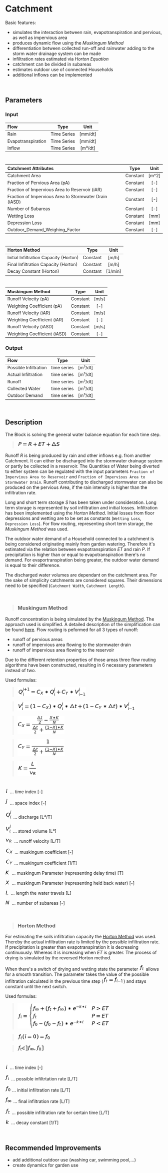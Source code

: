 # Catchment

Basic features:

 - simulates the interaction between rain, evapotranspiration and pervious, as well as impervious area
 - produces dynamic flow using the _Muskingum Method_
 - differentiation between collected run-off and rainwater adding to the storm water drainage system can be made
 - infiltration rates estimated via _Horton Equation_
 - catchment can be divided in subareas
 - estimates outdoor use of connected Households
 - additional inflows can be implemented
 
<br>

## Parameters 
### Input


| Flow  | Type  |  Unit  |
| :------------ |:---------------:| :-----:|	
| Rain      | Time Series | [mm/dt] |
| 	Evapotranspiration | Time Series  |   [mm/dt] |
| Inflow | Time Series         |    [m³/dt] |

# 

|Catchment Attributes  | Type  |  Unit  |
| :------------ |:---------------:| :-----:|
|    Catchment Area   | Constant |  [m^2]
| Fraction of Pervious Area (pA) |   Constant  |  [-]   |
|   Fraction of Impervious Area to Reservoir (iAR)| Constant |  [-]
|    Fraction of Impervious Area to Stormwater Drain (iASD)  |    Constant     |  [-]  |
| Number of Subareas |   Constant  |  [-]   |
| Wetting Loss |   Constant  |  [mm]   |
| Depression Loss |   Constant  |  [mm]   |
| Outdoor_Demand_Weighing_Factor |   Constant  |  [-]   |

# 

|Horton Method  | Type  |  Unit  |
| :------------ |:---------------:| :-----:|
|    Initial Infiltration Capacity (Horton)   | Constant |  [m/h]
|    Final Infiltration Capacity (Horton)   |    Constant     |  [m/h]  |
| Decay Constant (Horton) |   Constant  |  [1/min]   |

# 

|Muskingum Method  | Type  |  Unit  |
| :------------ |:---------------:| :-----:|
| Runoff Velocity (pA)  |   Constant  |  [m/s]   |
| Weighting Coefficient (pA) |   Constant  |  [-]   |
| Runoff Velocity  (iAR) |   Constant  |  [m/s]   |
| Weighting Coefficient (iAR)|   Constant  |  [-]   |
| Runoff Velocity  (iASD) |   Constant  |  [m/s]   |
| Weighting Coefficient (iASD)|   Constant  |  [-]   |

### Output 

|Flow  | Type  |  Unit  |
| :------------ |:---------------:| :-----:|
| Possible Infiltration  |   time series  |  [m³/dt]   |
| Actual Infiltration |   time series  |  [m³/dt]  |
| Runoff |   time series  |  [m³/dt]  |
| Collected Water|   time series  | [m³/dt]   |
| Outdoor Demand |   time series  |  [m³/dt]  |

<br>

## Description 


The Block is solving the general water balance equation for each time step.

>![alt text](https://raw.githubusercontent.com/ChristianF88/CD3Waterbalance/master/doc/Formulas/water%20balance%20equation.png?raw=true)

Runoff _R_ is being produced by rain and other inflows e.g. from another Catchment. It can either be discharged into the stormwater drainage system or partly be collected in a reservoir. The Quantities of Water being diverted to either system can be regulated with the input parameters `Fraction of Impervious Area to Reservoir` and `Fraction of Impervious Area to Stormwater Drain`. Runoff contributing to discharged stormwater can also be produced on the pervious Area, if the rain intensity is higher than the infiltration rate.

Long and short term storage _S_ has been taken under consideration. Long term storage is represented by soil infiltration and initial losses. Infiltration has been implemented using the _Horton Method_. Initial losses from floor depressions and wetting are to be set as constants (`Wetting Loss`, `Depression Loss`). For flow routing, representing short term storage, the _Muskingum Method_ was used. 

The outdoor water demand of a Household connected to a catchment is being considered originating mainly from garden watering. Therefore it's estimated via the relation between evapotranspiration _ET_ and rain _P_. If precipitation is higher than or equal to evapotranspiration there's no demand. For evaportranspiration being greater, the outdoor water demand is equal to their difference.

The discharged water volumes are dependant on the catchment area. For the sake of simplicity catchments are considered squares. Their dimensions need to be specified (`Catchment Width`, `Catchment Length`). 

<br>

> ### Muskingum Method

Runoff concentration is being simulated by the [Muskingum Method](http://ponce.sdsu.edu/eonvideo/enghydro091_raw.html). The approach used is simplified. A detailed description of the simplification can be found [here](http://www.uibk.ac.at/umwelttechnik/teaching/phd/diss_achleitner.pdf). Flow routing is peformed for all 3 types of runoff:

-	runoff of pervious areas
-	runoff of impervious area flowing to the stormwater drain
-	runoff of impervious area flowing to the reservoir

Due to the different retention properties of those areas three flow routing algorithms have been constructed, resulting in 6 necessary parameters instead of two.

Used formulas:

>	![alt text](https://raw.githubusercontent.com/ChristianF88/CD3Waterbalance/master/doc/Formulas/discrete%20Muskingum%20equation%201.png?raw=true)
 
>	![alt text](https://raw.githubusercontent.com/ChristianF88/CD3Waterbalance/master/doc/Formulas/discrete%20Muskingum%20equation%202.png?raw=true)
 
>	![alt text](https://raw.githubusercontent.com/ChristianF88/CD3Waterbalance/master/doc/Formulas/discrete%20Muskingum%20coefficient%20equation%201.png?raw=true)
 
>	![alt text](https://raw.githubusercontent.com/ChristianF88/CD3Waterbalance/master/doc/Formulas/discrete%20Muskingum%20coefficient%20equation%202.png?raw=true) 
 
>	![alt text](https://raw.githubusercontent.com/ChristianF88/CD3Waterbalance/master/doc/Formulas/Muskingum%20parameter%20equation.png?raw=true) 
# 

![alt text](https://raw.githubusercontent.com/ChristianF88/CD3Waterbalance/master/doc/Formulas/time%20index.png?raw=true) ... time index [-]

![alt text](https://raw.githubusercontent.com/ChristianF88/CD3Waterbalance/master/doc/Formulas/space%20index.png?raw=true) ... space index [-]

![alt text](https://raw.githubusercontent.com/ChristianF88/CD3Waterbalance/master/doc/Formulas/discharge.png?raw=true) ... discharge [L³/T]

![alt text](https://raw.githubusercontent.com/ChristianF88/CD3Waterbalance/master/doc/Formulas/stored%20volume.png?raw=true) ... stored volume [L³]

![alt text](https://raw.githubusercontent.com/ChristianF88/CD3Waterbalance/master/doc/Formulas/runoff%20velocity.png?raw=true) ... runoff velocity [L/T]

![alt text](https://raw.githubusercontent.com/ChristianF88/CD3Waterbalance/master/doc/Formulas/Muskingum%20coefficient%201.png?raw=true) ... muskingum coefficient [-]

![alt text](https://raw.githubusercontent.com/ChristianF88/CD3Waterbalance/master/doc/Formulas/Muskingum%20coefficient%202.png?raw=true) ... muskingum coefficient [1/T]

![alt text](https://raw.githubusercontent.com/ChristianF88/CD3Waterbalance/master/doc/Formulas/Muskingum%20parameter%201.png?raw=true) ... muskingum Parameter (representing delay time) [T]

![alt text](https://raw.githubusercontent.com/ChristianF88/CD3Waterbalance/master/doc/Formulas/Muskingum%20parameter%202.png?raw=true) ... muskingum Parameter (representing held back water) [-]

![alt text](https://raw.githubusercontent.com/ChristianF88/CD3Waterbalance/master/doc/Formulas/length.png?raw=true) ... length the water travels [L]

![alt text](https://raw.githubusercontent.com/ChristianF88/CD3Waterbalance/master/doc/Formulas/Number%20of%20subareas.png?raw=true) ... number of subareas [-]

<br>

> ### Horton Method

For estimating the soils infiltration capacity the [Horton Method](http://www.trentu.ca/iws/documents/WBA22_app-f.pdf) was used. Thereby the actual infiltration rate is limited by the possible infiltration rate. If precipitation is greater than evapotranspiration it is decreasing continuously. Whereas it is increasing when _ET_ is greater. The process of drying is simulated by the reversed Horton method.

When there's a switch of drying and wetting state the parameter ![alt text](https://raw.githubusercontent.com/ChristianF88/CD3Waterbalance/master/doc/Formulas/possible%20infiltration%20rate%20for%20certain%20time.png?raw=true) allows for a smooth transition. The parameter takes the value of the possible infiltration calculated in the previous time step (![alt text](https://raw.githubusercontent.com/ChristianF88/CD3Waterbalance/master/doc/Formulas/switcht%20dry%20and%20wet.png?raw=true)) and stays constant until the next switch.

Used formulas:

>![alt text](https://raw.githubusercontent.com/ChristianF88/CD3Waterbalance/master/doc/Formulas/Horton%20equation.png?raw=true)

>![alt text](https://raw.githubusercontent.com/ChristianF88/CD3Waterbalance/master/doc/Formulas/f_t%20start.png?raw=true) 

>![alt text](https://raw.githubusercontent.com/ChristianF88/CD3Waterbalance/master/doc/Formulas/range%20f_t.png?raw=true) 
# 

![alt text](https://raw.githubusercontent.com/ChristianF88/CD3Waterbalance/master/doc/Formulas/time%20index.png?raw=true)  ... time index [-]

![alt text](https://raw.githubusercontent.com/ChristianF88/CD3Waterbalance/master/doc/Formulas/possible%20infiltration%20rate.png?raw=true) ... possible infiltrtation rate [L/T]

![alt text](https://raw.githubusercontent.com/ChristianF88/CD3Waterbalance/master/doc/Formulas/initial%20infiltration%20rate.png?raw=true) ... initial infiltration rate [L/T]

![alt text](https://raw.githubusercontent.com/ChristianF88/CD3Waterbalance/master/doc/Formulas/final%20infiltration%20rate.png?raw=true) ... final infiltration rate [L/T]

![alt text](https://raw.githubusercontent.com/ChristianF88/CD3Waterbalance/master/doc/Formulas/possible%20infiltration%20rate%20for%20certain%20time.png?raw=true) ... possible infiltration rate for certain time [L/T]

![alt text](https://raw.githubusercontent.com/ChristianF88/CD3Waterbalance/master/doc/Formulas/decay%20constant.png?raw=true) ... decay constant [1/T]



<br>

## Recommended Improvements

- add additional outdoor use (washing car, swimming pool,...)
- create dynamics for garden use